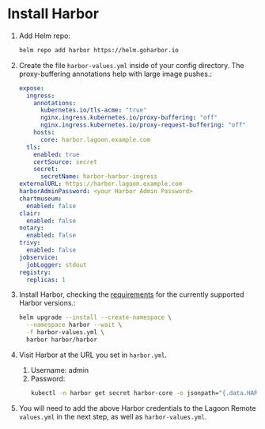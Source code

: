 # Install Harbor

1. Add Helm repo:
    ```bash
    helm repo add harbor https://helm.goharbor.io
    ```
2. Create the file `harbor-values.yml` inside of your config directory. The proxy-buffering annotations help with large image pushes.:

    ```yaml title="harbor-values.yml"
    expose:
      ingress:
        annotations:
          kubernetes.io/tls-acme: "true"
          nginx.ingress.kubernetes.io/proxy-buffering: "off"
          nginx.ingress.kubernetes.io/proxy-request-buffering: "off"
        hosts:
          core: harbor.lagoon.example.com
      tls:
        enabled: true
        certSource: secret
        secret:
          secretName: harbor-harbor-ingress
    externalURL: https://harbor.lagoon.example.com
    harborAdminPassword: <your Harbor Admin Password>
    chartmuseum:
      enabled: false
    clair:
      enabled: false
    notary:
      enabled: false
    trivy:
      enabled: false
    jobservice:
      jobLogger: stdout
    registry:
      replicas: 1

    ```

1. Install Harbor, checking the [requirements](./requirements.md#harbor) for the currently supported Harbor versions.:
    ```bash
    helm upgrade --install --create-namespace \
      --namespace harbor --wait \
      -f harbor-values.yml \
      harbor harbor/harbor
    ```
2. Visit Harbor at the URL you set in `harbor.yml`.
   1. Username: admin
   2. Password:
       ```bash
       kubectl -n harbor get secret harbor-core -o jsonpath="{.data.HARBOR_ADMIN_PASSWORD}" | base64 --decode
       ```
3. You will need to add the above Harbor credentials to the Lagoon Remote `values.yml` in the next step, as well as `harbor-values.yml`.
